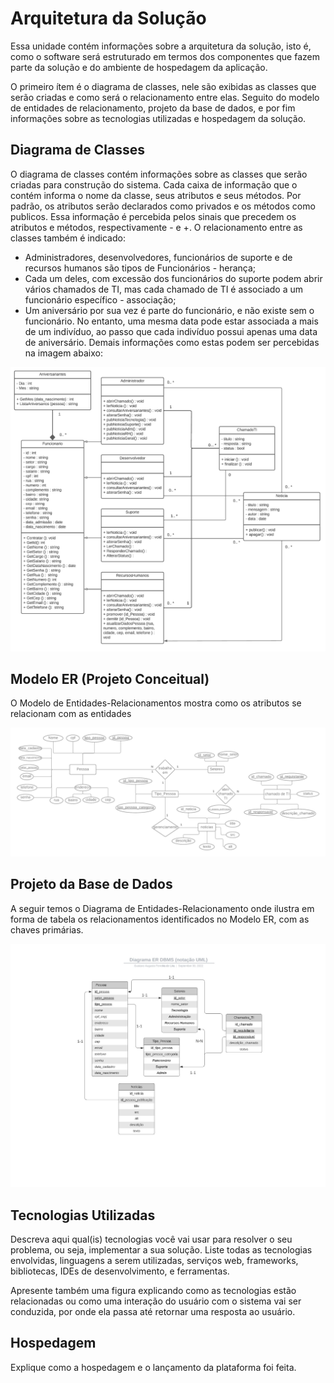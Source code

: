 # Arquitetura da Solução

Essa unidade contém informações sobre a arquitetura da solução, isto é, como o software será estruturado em termos dos componentes que fazem parte da solução e do ambiente de hospedagem da aplicação.

O primeiro ítem é o diagrama de classes, nele são exibidas as classes que serão criadas e como será o relacionamento entre elas. Seguito do modelo de entidades de relacionamento, projeto da base de dados, e por fim informações sobre as tecnologias utilizadas e hospedagem da solução.

## Diagrama de Classes
O diagrama de classes contém informações sobre as classes que serão criadas para construção do sistema.
Cada caixa de informação que o contém informa o nome da classe, seus atributos e seus métodos. Por padrão, os atributos serão declarados como privados e os métodos como publicos. Essa informação é percebida pelos sinais que precedem os atributos e métodos, respectivamente - e +.
O relacionamento entre as classes também é indicado:
* Administradores, desenvolvedores, funcionários de suporte e de recursos humanos são tipos de Funcionários - herança;
* Cada um deles, com excessão dos funcionários do suporte podem abrir vários chamados de TI, mas cada chamado de TI é associado a um funcionário específico - associação;
* Um aniversário por sua vez é parte do funcionário, e não existe sem o funcionário. No entanto, uma mesma data pode estar associada a mais de um indivíduo, ao passo que cada indivíduo possui apenas uma data de aniversário.
Demais informações como estas podem ser percebidas na imagem abaixo:

<img src= https://github.com/ICEI-PUC-Minas-PMV-ADS/pmv-ads-2022-2-e2-proj-int-t5-spacenet/blob/6cc2b80c539528ffac015c046896de74db3e4e11/docs/img/Diagrama%20de%20classes.png/>


## Modelo ER (Projeto Conceitual)

O Modelo de Entidades-Relacionamentos mostra como os atributos se relacionam com as entidades

<img src = https://github.com/ICEI-PUC-Minas-PMV-ADS/pmv-ads-2022-2-e2-proj-int-t5-spacenet/blob/e08b649bed5055ba46f5eab281fa2165f70b4e84/docs/img/Modelo_ER%20-%20Spacenet.png>

## Projeto da Base de Dados

A seguir temos o Diagrama de Entidades-Relacionamento onde ilustra em forma de tabela os relacionamentos identificados no Modelo ER, com as chaves primárias.
 
<img src = "https://github.com/ICEI-PUC-Minas-PMV-ADS/pmv-ads-2022-2-e2-proj-int-t5-spacenet/blob/2b3d6505a61d3abf69268b990eb425aae1702343/docs/img/Diagrama%20ER%20DBMS%20(nota%C3%A7%C3%A3o%20UML).jpg">

## Tecnologias Utilizadas

Descreva aqui qual(is) tecnologias você vai usar para resolver o seu problema, ou seja, implementar a sua solução. Liste todas as tecnologias envolvidas, linguagens a serem utilizadas, serviços web, frameworks, bibliotecas, IDEs de desenvolvimento, e ferramentas.

Apresente também uma figura explicando como as tecnologias estão relacionadas ou como uma interação do usuário com o sistema vai ser conduzida, por onde ela passa até retornar uma resposta ao usuário.

## Hospedagem

Explique como a hospedagem e o lançamento da plataforma foi feita.
